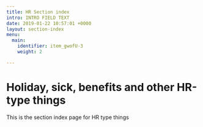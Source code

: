 ```yaml
---
title: HR Section index
intro: INTRO FIELD TEXT
date: 2019-01-22 10:57:01 +0000
layout: section-index
menu:
  main:
    identifier: item_gwofU-3
    weight: 2

---
```

# Holiday, sick, benefits and other HR-type things

This is the section index page for HR type things

